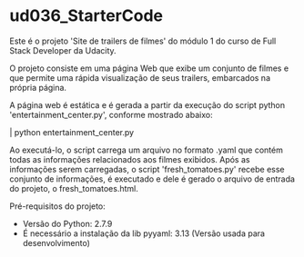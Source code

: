 # ud036_StarterCode

Este é o projeto 'Site de trailers de filmes' do módulo 1 do curso de Full Stack Developer da Udacity.

O projeto consiste em uma página Web que exibe um conjunto de filmes e que permite uma rápida visualização de seus trailers, embarcados na própria página.

A página web é estática e é gerada a partir da execução do script python 'entertainment_center.py', conforme mostrado abaixo: 


| python entertainment_center.py


Ao executá-lo, o script carrega um arquivo no formato .yaml que contém todas as informações relacionados aos filmes exibidos. Após as informações serem carregadas, o script 'fresh_tomatoes.py' recebe esse conjunto de informações, é executado e dele é gerado o arquivo de entrada do projeto, o fresh_tomatoes.html.


Pré-requisitos do projeto:
                
- Versão do Python: 2.7.9
- É necessário a instalação da lib pyyaml: 3.13 (Versão usada para desenvolvimento)